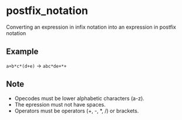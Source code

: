 # postfix_notation
Converting an expression in infix notation into an expression in postfix notation

## Example
`a+b*c*(d+e)` → `abc*de+*+`

## Note
- Opecodes must be lower alphabetic characters (a-z).
- The epression must not have spaces.
- Operators must be operators (+, -, *, /) or brackets.
